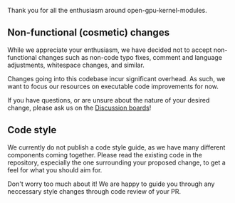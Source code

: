 Thank you for all the enthusiasm around open-gpu-kernel-modules.

## Non-functional (cosmetic) changes

While we appreciate your enthusiasm, we have decided not to accept non-functional changes such as
non-code typo fixes, comment and language adjustments, whitespace changes, and similar.

Changes going into this codebase incur significant overhead. As such, we want to focus our resources
on executable code improvements for now.

If you have questions, or are unsure about the nature of your desired change, please ask us on the
[Discussion boards](https://github.com/NVIDIA/open-gpu-kernel-modules/discussions)!

## Code style

We currently do not publish a code style guide, as we have many different components coming together.
Please read the existing code in the repository, especially the one surrounding your proposed change,
to get a feel for what you should aim for.

Don't worry too much about it! We are happy to guide you through any neccessary style changes through
code review of your PR.
